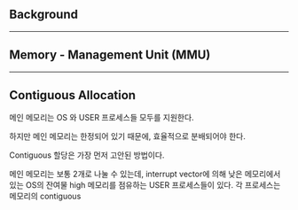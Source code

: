 
## **Background**

---
## **Memory - Management Unit (MMU)**

---
## **Contiguous Allocation**

메인 메모리는 OS 와 USER 프로세스들 모두를 지원한다. 

하지만 메인 메모리는 한정되어 있기 때문에, 효율적으로 분배되어야 한다.

Contiguous 할당은 가장 먼저 고안된 방법이다. 

메인 메모리는 보통 2개로 나눌 수 있는데, interrupt vector에 의해 낮은 메모리에서 있는 OS의 잔여물 high 메모리를 점유하는 USER 프로세스들이 있다. 각 프로세스는 메모리의 contiguous